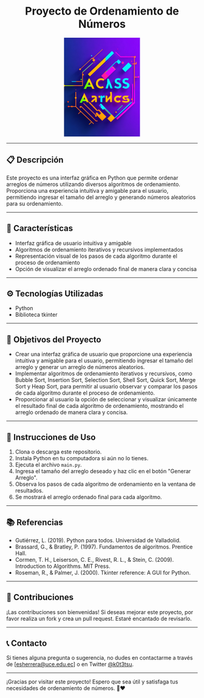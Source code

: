 <h1 align="center">Proyecto de Ordenamiento de Números</h1>

<p align="center">
  <img src="images/project_logo.png" alt="Logo del Proyecto" width="200">
</p>

---

## 📋 Descripción

Este proyecto es una interfaz gráfica en Python que permite ordenar arreglos de números utilizando diversos algoritmos de ordenamiento. Proporciona una experiencia intuitiva y amigable para el usuario, permitiendo ingresar el tamaño del arreglo y generando números aleatorios para su ordenamiento.

---

## 🚀 Características

- Interfaz gráfica de usuario intuitiva y amigable
- Algoritmos de ordenamiento iterativos y recursivos implementados
- Representación visual de los pasos de cada algoritmo durante el proceso de ordenamiento
- Opción de visualizar el arreglo ordenado final de manera clara y concisa

---

## ⚙️ Tecnologías Utilizadas

- Python
- Biblioteca tkinter

---

## 🎯 Objetivos del Proyecto

- Crear una interfaz gráfica de usuario que proporcione una experiencia intuitiva y amigable para el usuario, permitiendo ingresar el tamaño del arreglo y generar un arreglo de números aleatorios.
- Implementar algoritmos de ordenamiento iterativos y recursivos, como Bubble Sort, Insertion Sort, Selection Sort, Shell Sort, Quick Sort, Merge Sort y Heap Sort, para permitir al usuario observar y comparar los pasos de cada algoritmo durante el proceso de ordenamiento.
- Proporcionar al usuario la opción de seleccionar y visualizar únicamente el resultado final de cada algoritmo de ordenamiento, mostrando el arreglo ordenado de manera clara y concisa.

---

## 📄 Instrucciones de Uso

1. Clona o descarga este repositorio.
2. Instala Python en tu computadora si aún no lo tienes.
3. Ejecuta el archivo `main.py`.
4. Ingresa el tamaño del arreglo deseado y haz clic en el botón "Generar Arreglo".
5. Observa los pasos de cada algoritmo de ordenamiento en la ventana de resultados.
6. Se mostrará el arreglo ordenado final para cada algoritmo.

---

## 📚 Referencias

- Gutiérrez, L. (2019). Python para todos. Universidad de Valladolid.
- Brassard, G., & Bratley, P. (1997). Fundamentos de algoritmos. Prentice Hall.
- Cormen, T. H., Leiserson, C. E., Rivest, R. L., & Stein, C. (2009). Introduction to Algorithms. MIT Press.
- Roseman, R., & Palmer, J. (2000). Tkinter reference: A GUI for Python.

---

## 📝 Contribuciones

¡Las contribuciones son bienvenidas! Si deseas mejorar este proyecto, por favor realiza un fork y crea un pull request. Estaré encantado de revisarlo.

---

## 📞 Contacto

Si tienes alguna pregunta o sugerencia, no dudes en contactarme a través de [esherrera@uce.edu.ec] o en Twitter [@k0t3tsu](https://twitter.com/k0t3tsu).

---

¡Gracias por visitar este proyecto! Espero que sea útil y satisfaga tus necesidades de ordenamiento de números. 🔢❤️
